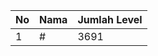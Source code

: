 | No | Nama            | Jumlah Level |
|----|-----------------|--------------|
| 1  | #    |    3691        |
